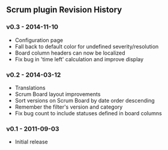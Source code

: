## Scrum plugin Revision History

### v0.3 - 2014-11-10
- Configuration page
- Fall back to default color for undefined severity/resolution
- Board column headers can now be localized
- Fix bug in 'time left' calculation and improve display

### v0.2 - 2014-03-12
- Translations
- Scrum Board layout improvements
- Sort versions on Scrum Board by date order descending
- Remember the filter's version and category
- Fix bug count to include statuses defined in board columns

### v0.1 - 2011-09-03
- Initial release
